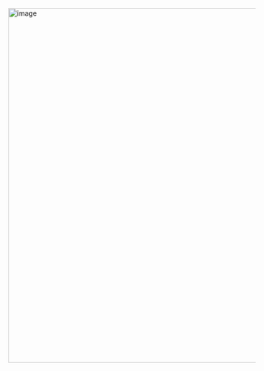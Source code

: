 <img width="1382" height="722" alt="image" src="https://github.com/user-attachments/assets/ac814b18-2f3c-4813-b79f-e6ae23f83b23" />
